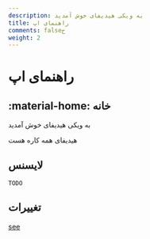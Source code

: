 ```yaml
---
description: به ویکی هیدیفای خوش آمدید
title: راهنمای اپ
comments: falseح
weight: 2
---
```

# راهنمای اپ
## :material-home: خانه

به ویکی هیدیفای خوش آمدید

هیدیفای همه کاره هست

## لایسنس

```
TODO
```

## تغییرات

[see](changelog.md)